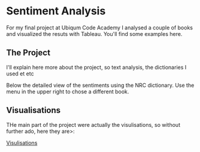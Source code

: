 # Sentiment Analysis

For my final project at Ubiqum Code Academy I analysed a couple of books and visualized the resuts with Tableau. You'll find some examples here.

## The Project

I'll explain here more about the project, so text analysis, the dictionaries I used et etc

Below the detailed view of the sentiments using the NRC dictionary. Use the menu in the upper right to chose a different book. 

## Visualisations

THe main part of the project were actually the visulisations, so without further ado, here they are>:

[Visulisations](sentiments_multiple.html)


